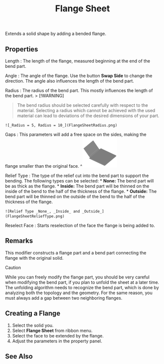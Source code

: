 ﻿---
uid: 5f9b1a87-60f9-448a-860a-567eb18473c8
title: Flange Sheet
icon: FlangeSheet.svg
---
Extends a solid shape by adding a bended flange.

## Properties
Length
:   The length of the flange, measured beginning at the end of the bend part.

Angle
:   The angle of the flange. Use the button __Swap Side__ to change the direction. The angle also influences the length of the bend part.

Radius
:   The radius of the bend part. This mostly influences the length of the bend part.
    > [!WARNING]
>  The bend radius should be selected carefully with respect to the material. Selecting a radius which cannot be achieved with the used material can lead to deviations of the desired dimensions of your part.

    ![_Radius = 5, Radius = 10_](FlangeSheetRadius.png)

Gaps
:   This parameters will add a free space on the sides, making the flange smaller than the original face.
    ^![_Gaps = 10_ on both sides](FlangeSheetGaps.png)

Relief Type
:   The type of the relief cut into the bend part to support the bending. The following types can be selected:
    * __None:__ The bend part will be as thick as the flange.
    * __Inside:__ The bend part will be thinned on the inside of the bend to the half of the thickness of the flange.
    * __Outside:__ The bend part will be thinned on the outside of the bend to the half of the thickness of the flange.

    ![Relief Type _None_, _Inside_ and _Outside_](FlangeSheetReliefType.png)

Reselect Face
:   Starts reselection of the face the flange is being added to.

## Remarks    
This modifier constructs a flange part and a bend part connecting the flange with the original solid.

> [!CAUTION]
>  While you can freely modify the flange part, you should be very careful when modifying the bend part, if you plan to unfold the sheet at a later time. The unfolding algorithm needs to recognize the bend part, which is done by analyzing both the topology and the geometry. For the same reason, you must always add a gap between two neighboring flanges.

## Creating a Flange
1. Select the solid you.
2. Select __Flange Sheet__ from ribbon menu.
3. Select the face to be extended by the flange.
4. Adjust the parameters in the property panel.

## See Also
[](xref:87d3ecca-434c-474d-befd-47f1bb83370e)
